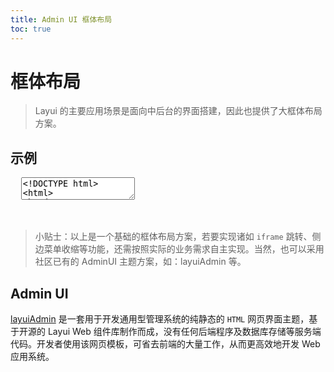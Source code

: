 ```yaml
---
title: Admin UI 框体布局
toc: true
---
```

 
# 框体布局

> Layui 的主要应用场景是面向中后台的界面搭建，因此也提供了大框体布局方案。

<h2 id="examples" lay-toc="">示例</h2>

<pre class="layui-code" lay-options="{preview: 'iframe',style: 'height: 450px;', layout: ['preview', 'code'], tools: ['full','window']}">
  <textarea>
<!DOCTYPE html>
<html>
<head>
  <meta charset="utf-8">
  <title>layout 管理界面大布局示例 - Layui</title>
  <meta name="renderer" content="webkit">
  <meta http-equiv="X-UA-Compatible" content="IE=edge,chrome=1">
  <meta name="viewport" content="width=device-width, initial-scale=1">
  <link href="{{= d.layui.cdn.css }}" rel="stylesheet">
</head>
<body>
<div class="layui-layout layui-layout-admin">
  <div class="layui-header">
    <div class="layui-logo layui-hide-xs layui-bg-black">layout demo</div>
    <!-- 头部区域（可配合layui 已有的水平导航） -->
    <ul class="layui-nav layui-layout-left">
      <!-- 移动端显示 -->
      <li class="layui-nav-item layui-show-xs-inline-block layui-hide-sm" lay-header-event="menuLeft">
        <i class="layui-icon layui-icon-spread-left"></i>
      </li>
      <li class="layui-nav-item layui-hide-xs"><a href="javascript:;">nav 1</a></li>
      <li class="layui-nav-item layui-hide-xs"><a href="javascript:;">nav 2</a></li>
      <li class="layui-nav-item layui-hide-xs"><a href="javascript:;">nav 3</a></li>
      <li class="layui-nav-item">
        <a href="javascript:;">nav groups</a>
        <dl class="layui-nav-child">
          <dd><a href="javascript:;">menu 11</a></dd>
          <dd><a href="javascript:;">menu 22</a></dd>
          <dd><a href="javascript:;">menu 33</a></dd>
        </dl>
      </li>
    </ul>
    <ul class="layui-nav layui-layout-right">
      <li class="layui-nav-item layui-hide layui-show-sm-inline-block">
        <a href="javascript:;">
          <img src="//unpkg.com/outeres@0.0.10/img/layui/icon-v2.png" class="layui-nav-img">
          tester
        </a>
        <dl class="layui-nav-child">
          <dd><a href="javascript:;">Your Profile</a></dd>
          <dd><a href="javascript:;">Settings</a></dd>
          <dd><a href="javascript:;">Sign out</a></dd>
        </dl>
      </li>
      <li class="layui-nav-item" lay-header-event="menuRight" lay-unselect>
        <a href="javascript:;">
          <i class="layui-icon layui-icon-more-vertical"></i>
        </a>
      </li>
    </ul>
  </div>
  <div class="layui-side layui-bg-black">
    <div class="layui-side-scroll">
      <!-- 左侧导航区域（可配合layui已有的垂直导航） -->
      <ul class="layui-nav layui-nav-tree" lay-filter="test">
        <li class="layui-nav-item layui-nav-itemed">
          <a class="" href="javascript:;">menu group 1</a>
          <dl class="layui-nav-child">
            <dd><a href="javascript:;">menu 1</a></dd>
            <dd><a href="javascript:;">menu 2</a></dd>
            <dd><a href="javascript:;">menu 3</a></dd>
            <dd><a href="javascript:;">the links</a></dd>
          </dl>
        </li>
        <li class="layui-nav-item">
          <a href="javascript:;">menu group 2</a>
          <dl class="layui-nav-child">
            <dd><a href="javascript:;">list 1</a></dd>
            <dd><a href="javascript:;">list 2</a></dd>
            <dd><a href="javascript:;">超链接</a></dd>
          </dl>
        </li>
        <li class="layui-nav-item"><a href="javascript:;">click menu item</a></li>
        <li class="layui-nav-item"><a href="javascript:;">the links</a></li>
      </ul>
    </div>
  </div>
  <div class="layui-body">
    <!-- 内容主体区域 -->
    <div style="padding: 15px;">
      <blockquote class="layui-elem-quote layui-text">
        Layui 框体布局内容主体区域
      </blockquote>
      <div class="layui-card layui-panel">
        <div class="layui-card-header">
          下面是充数内容，为的是出现滚动条
        </div>
        <div class="layui-card-body">
        充数内容<br>充数内容<br>充数内容<br>充数内容<br>充数内容<br>充数内容<br>充数内容<br>充数内容<br>充数内容<br>充数内容<br>充数内容<br>充数内容<br>充数内容<br>充数内容<br>充数内容<br>充数内容<br>充数内容<br>充数内容<br>充数内容<br>充数内容<br>充数内容<br>充数内容<br>充数内容<br>充数内容<br>充数内容<br>充数内容<br>充数内容<br>充数内容<br>充数内容<br>充数内容<br>充数内容<br>充数内容<br>充数内容<br>充数内容<br>充数内容<br>充数内容<br>充数内容<br>充数内容<br>充数内容<br>充数内容<br>充数内容<br>充数内容<br>充数内容<br>充数内容<br>充数内容<br>充数内容<br>充数内容<br>充数内容<br>充数内容<br>充数内容<br>你还真滑到了底部呀
        </div>
      </div>
      <br><br>
    </div>
  </div>
  <div class="layui-footer">
    <!-- 底部固定区域 -->
    底部固定区域
  </div>
</div>
 
<script src="{{= d.layui.cdn.js }}"></script>
<script>
//JS 
layui.use(['element', 'layer', 'util'], function(){
  var element = layui.element;
  var layer = layui.layer;
  var util = layui.util;
  var $ = layui.$;
  
  //头部事件
  util.event('lay-header-event', {
    menuLeft: function(othis){ // 左侧菜单事件
      layer.msg('展开左侧菜单的操作', {icon: 0});
    },
    menuRight: function(){  // 右侧菜单事件
      layer.open({
        type: 1,
        title: '更多',
        content: '<div style="padding: 15px;">处理右侧面板的操作</div>',
        area: ['260px', '100%'],
        offset: 'rt', // 右上角
        anim: 'slideLeft', // 从右侧抽屉滑出
        shadeClose: true,
        scrollbar: false
      });
    }
  });
});
</script>
</body>
</html>
  </textarea>
</pre>

<br>

> 小贴士：以上是一个基础的框体布局方案，若要实现诸如 `iframe` 跳转、侧边菜单收缩等功能，还需按照实际的业务需求自主实现。当然，也可以采用社区已有的 AdminUI 主题方案，如：layuiAdmin 等。

<h2 id="adminui" lay-toc="{}">Admin UI</h2>

<a href="https://dev.layuion.com/themes/layuiadmin/" target="_blank">layuiAdmin</a> 是一套用于开发通用型管理系统的纯静态的 `HTML` 网页界面主题，基于开源的 Layui Web 组件库制作而成，没有任何后端程序及数据库存储等服务端代码。开发者使用该网页模板，可省去前端的大量工作，从而更高效地开发 Web 应用系统。
